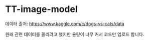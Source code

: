 # TT-image-model

데이터 출처: <https://www.kaggle.com/c/dogs-vs-cats/data>  

원래 관련 데이터를 올리려고 했지만 용량이 너무 커서 코드만 업로드 합니다.
